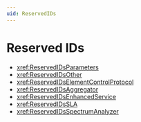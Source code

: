 ```yaml
---
uid: ReservedIDs
---
```


# Reserved IDs

- <xref:ReservedIDsParameters>
- <xref:ReservedIDsOther>
- <xref:ReservedIDsElementControlProtocol>
- <xref:ReservedIDsAggregator>
- <xref:ReservedIDsEnhancedService>
- <xref:ReservedIDsSLA>
- <xref:ReservedIDsSpectrumAnalyzer>
